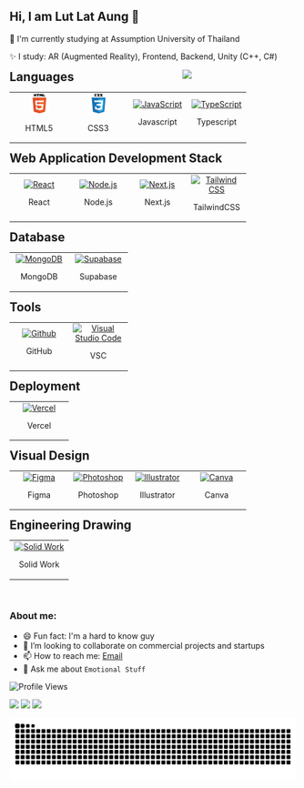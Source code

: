 
## Hi, I am Lut Lat Aung 👋
<!-- ❤️ I prefer React on frontend and Node.js with MySQL and/or MongoDB and/or PostgreSQL on backend -->
🤔 I'm currently studying at Assumption University of Thailand

✨ I study: AR (Augmented Reality), Frontend, Backend, Unity (C++, C#)  

<img align="right" src="https://octodex.github.com/images/welcometocat.png" width="200">

<!--<img src = "https://media2.giphy.com/media/v1.Y2lkPTc5MGI3NjExeG5nb2o3cm5id2wybnYwZjU0NWU2aG1ldHg0djN3OXFjbHEwYWxxZSZlcD12MV9pbnRlcm5hbF9naWZfYnlfaWQmY3Q9Zw/l7zabeVIt16efVp6wg/giphy.webp" width = 50px >-->
<h3 style="font-size: 1.5em; margin: 0;">
  Languages
</h3>
<table> 
  <tr>
     <td align="center" width="90">
        <img alt="HTML5" width="35" height="35" src="https://raw.githubusercontent.com/devicons/devicon/master/icons/html5/html5-original-wordmark.svg" />
        <br><p>HTML5</p>
    </td>
     <td align="center" width="90">
        <img alt="CSS3" width="35" height="35" src="https://raw.githubusercontent.com/devicons/devicon/master/icons/css3/css3-original-wordmark.svg" />
        <br><p>CSS3</p>
    </td>
    <td align="center" width="90">
        <a href="https://www.w3schools.com/js/" target="_blank"><img alt="JavaScript" width="45" height="45" src="https://raw.githubusercontent.com/HighAmbition211/HighAmbition211/auxiliary/languages/javascript.svg" /></a>
        <br><p>Javascript</p>
    </td>
    <td align="center" width="90">
        <a href="https://www.typescriptlang.org/" target="_blank"><img alt="TypeScript" width="45" height="45" src="https://raw.githubusercontent.com/HighAmbition211/HighAmbition211/auxiliary/languages/typescript.svg" /></a>
        <br><p>Typescript</p>
    </td> 
  </tr>
</table>
<h3 style="font-size: 1.5em; margin: 0;">
  Web Application Development Stack
</h3>
<table>
  <tr>
    <td align="center" width="90">
      <a href="https://react.dev/" target="_blank"><img alt="React" width="40" height="40" src="https://raw.githubusercontent.com/HighAmbition211/HighAmbition211/auxiliary/libraries/react.svg" /></a>
      <br><p>React</p>
    </td>
   <td align="center" width="90">
        <a href="https://nodejs.org/en" target="_blank"><img alt="Node.js" width="32" height="35" src="https://raw.githubusercontent.com/HighAmbition211/HighAmbition211/auxiliary/libraries/node.js.gif" /></a>
        <br><p>Node.js</p>
    </td>
        <td align="center" width="90">
        <a href="https://nextjs.org/" target="_blank"><img alt="Next.js" width="35" height="35" src="https://raw.githubusercontent.com/HighAmbition211/HighAmbition211/auxiliary/frameworks/nextjs.svg" /></a>
        <br><p>Next.js</p>
    </td>
    <td align="center" width="90">
        <a href="https://tailwindcss.com/" target="_blank"><img alt="Tailwind CSS" width="35" height="35" src="https://raw.githubusercontent.com/HighAmbition211/HighAmbition211/auxiliary/frameworks/tailwindcss.svg" /></a>
        <br><p>TailwindCSS</p>
    </td> 
  </tr>
</table>
<h3 style="font-size: 1.5em; margin: 0;">
  Database
</h3>
<table>
  <tr>
    <td align="center" width="90">
        <a href="https://www.mongodb.com/" target="_blank"><img alt="MongoDB" width="35" height="35" src="https://raw.githubusercontent.com/HighAmbition211/HighAmbition211/auxiliary/databases/mongoDB.gif" /></a>
        <br><p>MongoDB</p>
    </td>
    <td align="center" width="90">
        <a href="https://supabase.com/" target="_blank"><img alt="Supabase" width="30" height="32" src="https://cdn.prod.website-files.com/655b60964be1a1b36c746790/655b60964be1a1b36c746d41_646dfce3b9c4849f6e401bff_supabase-logo-icon_1.png" /></a>
        <p>Supabase</p>
    </td>
  </tr>
</table>
<h3 style="font-size: 1.5em; margin: 0;">
  Tools
</h3>
<table >
  <tr>
    <td align="center" width="90">
        <a href="https://github.com/" target="_blank"><img alt="Github" width="35" height="35" src="https://raw.githubusercontent.com/HighAmbition211/HighAmbition211/auxiliary/tools/Github.gif" /></a>
        <p>GitHub</p>
    </td>
    <td align="center" width="90">
        <a href="https://code.visualstudio.com" target="_blank"><img alt="Visual Studio Code" width="32" height="30" src="https://upload.wikimedia.org/wikipedia/commons/thumb/9/9a/Visual_Studio_Code_1.35_icon.svg/1024px-Visual_Studio_Code_1.35_icon.svg.png"/></a>
        <br><p>VSC</p>
    </td>
  </tr>
</table>
<!-- <h3 style="font-size: 1.5em; margin: 0;">
  Authentification 
</h3>
<table>
  <tr>
      <td align="center" width="90">
      <a href="" target="_blank">
       <img alt="Clerk" width="35" height="35" src="https://ph-files.imgix.net/297bc3d4-bd2e-4eaa-8fb6-a289cf61ea91.png?auto=format" /></a>
        <br><p>Clerk</p>
      </td>
  </tr>
</table> -->
<h3 style="font-size: 1.5em; margin: 0;">
  Deployment 
</h3>
<table>
  <tr>
      <td align="center" width="90">
        <a href="https://vercel.com" target="_blank"><img alt="Vercel" width="35" height="35" src="https://cdn.brandfetch.io/idDpCfN4VD/w/400/h/400/theme/dark/icon.jpeg?c=1bxid64Mup7aczewSAYMX&t=1726463482807" /></a>
        <br><p>Vercel</p>
      </td>
  </tr>
</table>
<h3 style="font-size: 1.5em; margin: 0;">
  Visual Design
</h3>
<table>
  <tr>
    <td align="center" width="90">
        <a href="" target="_blank">
       <img alt="Figma" width="35" height="35" src="https://www.vectorlogo.zone/logos/figma/figma-icon.svg" /></a>
        <br><p>Figma</p>
      </td>
      <td align="center" width="90">
      <a href="" target="_blank">
       <img alt="Photoshop" width="35" height="35" src="https://upload.wikimedia.org/wikipedia/commons/thumb/a/af/Adobe_Photoshop_CC_icon.svg/1051px-Adobe_Photoshop_CC_icon.svg.png" /></a>
        <br><p>Photoshop</p>
      </td>
      <td align="center" width="90">
        <a href="" target="_blank">
       <img alt="Illustrator" width="35" height="35" src="https://upload.wikimedia.org/wikipedia/commons/thumb/f/fb/Adobe_Illustrator_CC_icon.svg/1200px-Adobe_Illustrator_CC_icon.svg.png" /></a>
        <br><p>Illustrator</p>
      </td>
      <td align="center" width="90">
        <a href="" target="_blank">
       <img alt="Canva" width="35" height="35" src="https://static.wikia.nocookie.net/logopedia/images/0/08/Canva_icon_2021.svg/revision/latest/scale-to-width-down/1000?cb=20230218102450" /></a>
        <br><p>Canva</p>
      </td>   
  </tr>
</table>

<h3 style="font-size: 1.5em; margin: 0;">
  Engineering Drawing
</h3>
<table>
  <tr>
    <td align="center" width="90">
        <a href="" target="_blank">
       <img alt="Solid Work" width="35" height="35" src="https://yt3.googleusercontent.com/ytc/AIdro_nDu8597oXKmtwj93pZDLHMdcEedebsaq9mew8XZKbEk4E=s900-c-k-c0x00ffffff-no-rj" /></a>
        <br><p>Solid Work</p>
      </td>
     
</table>
<br/>

### About me:
- 😄 Fun fact: I'm a hard to know guy
- 🔭 I’m looking to collaborate on commercial projects and startups
- 📫 How to reach me: [Email](lutlataung03@gmail.com)
- 💬 Ask me about `Emotional Stuff`

![Profile Views](https://komarev.com/ghpvc/?username=Lut-Lat-Aung&color=blue)


<div>
  <img width="440px" src="https://github-readme-stats.vercel.app/api?username=Lut-Lat-Aung&show_icons=true&theme=onedark">
  <img width="385px" src="https://github-readme-stats.anuraghazra1.vercel.app/api/top-langs/?username=Lut-Lat-Aung&layout=compact&theme=onedark" />
  <img width="440px" src="https://github-readme-activity-graph.vercel.app/graph?username=Lut-Lat-Aung&theme=github">
<!--   <img width="385px" src="https://github-readme-streak-stats.herokuapp.com/?user=Lut-Lat-Aung&theme=onedark" /> -->
</div>

<!-- 
[![Trophies](https://github-profile-trophy.vercel.app/?username=Lut-Lat-Aung&theme=onedark)](https://github.com/ryo-ma/github-profile-trophy)
-->

![Snake animation](https://raw.githubusercontent.com/Lut-Lat-Aung/Lut-Lat-Aung/output/github-contribution-grid-snake.svg)
